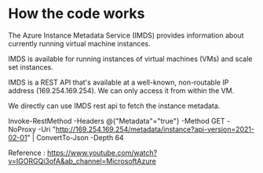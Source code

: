 # How the code works 

The Azure Instance Metadata Service (IMDS) provides information about currently running virtual machine instances. 

IMDS is available for running instances of virtual machines (VMs) and scale set instances.

IMDS is a REST API that's available at a well-known, non-routable IP address (169.254.169.254). We can only access it from within the VM.

We directly can use IMDS rest api to fetch the instance metadata.

Invoke-RestMethod -Headers @{"Metadata"="true"} -Method GET -NoProxy -Uri "http://169.254.169.254/metadata/instance?api-version=2021-02-01" | ConvertTo-Json -Depth 64

Reference : https://www.youtube.com/watch?v=IGORGQi3ofA&ab_channel=MicrosoftAzure 

